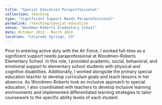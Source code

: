 ```yaml
---
title: "Special Education Paraprofessional"
collection: teaching
type: "Significant Support Needs Paraprofessional"
permalink: /teaching/special-education
venue: "Woodmen-Roberts Elementary School"
date: October 2013 - March 2014
location: "Colorado Springs, CO"
---
```


Prior to entering active duty with the Air Force, I worked full-time as a significent support needs paraprofessional at Woodmen-Roberts Elementary School.  In this role, I provided academic, social, behavioral, and emotional support to elementary school students with physical and cognitive disabilities. Additionally, I worked alongside the primary special education teacher to develop curriculum goals and teach lessons in her absence. As Woodmen-Roberts took an inclusive approach to special education, I also coordinated with teachers to develop inclusive learning environments and implemented differentiated learning strategies to tailor coursework to the specific ability levels of each student.
